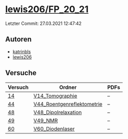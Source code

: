 # [lewis206/FP_20_21](https://github.com/lewis206/FP_20_21)

Letzter Commit: 27.03.2021 12:47:42

## Autoren
- [katrinbls](https://github.com/katrinbls)
- [lewis206](https://github.com/lewis206)

## Versuche

|       Versuch        |                                                 Ordner                                                  |PDFs|
|----------------------|---------------------------------------------------------------------------------------------------------|----|
|[14](../../versuch/14)|[V14_Tomographie](https://github.com/lewis206/FP_20_21/tree/master/V14_Tomographie)                      |–   |
|[44](../../versuch/44)|[V44_Roentgenreflektometrie](https://github.com/lewis206/FP_20_21/tree/master/V44_Roentgenreflektometrie)|–   |
|[48](../../versuch/48)|[V48_Dipolrelaxation](https://github.com/lewis206/FP_20_21/tree/master/V48_Dipolrelaxation)              |–   |
|[49](../../versuch/49)|[V49_NMR](https://github.com/lewis206/FP_20_21/tree/master/V49_NMR)                                      |–   |
|[60](../../versuch/60)|[V60_Diodenlaser](https://github.com/lewis206/FP_20_21/tree/master/V60_Diodenlaser)                      |–   |
